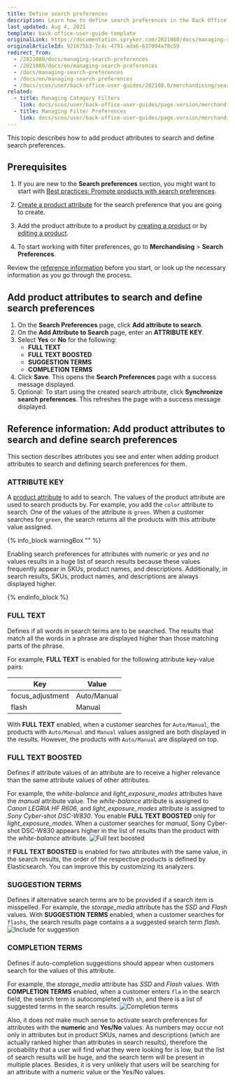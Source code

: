 ```yaml
---
title: Define search preferences
description: Learn how to define search preferences in the Back Office
last_updated: Aug 4, 2021
template: back-office-user-guide-template
originalLink: https://documentation.spryker.com/2021080/docs/managing-search-preferences
originalArticleId: 921675b3-7c4c-4791-ada6-637004a78c59
redirect_from:
  - /2021080/docs/managing-search-preferences
  - /2021080/docs/en/managing-search-preferences
  - /docs/managing-search-preferences
  - /docs/en/managing-search-preferences
  - /docs/scos/user/back-office-user-guides/202108.0/merchandising/search-and-filters/managing-search-preferences.html
related:
  - title: Managing Category Filters
    link: docs/scos/user/back-office-user-guides/page.version/merchandising/search-and-filters/managing-category-filters.html
  - title: Managing Filter Preferences
    link: docs/scos/user/back-office-user-guides/page.version/merchandising/search-and-filters/managing-filter-preferences.html
---
```


This topic describes how to add product attributes to search and define search preferences.

## Prerequisites

1. If you are new to the **Search preferences** section, you might want to start with [Best practices: Promote products with search preferences](/docs/scos/user/back-office-user-guides/{{page.version}}/merchandising/search-preferences/best-practices-promote-products-with-search-preferences.html).

2. [Create a product attribute](/docs/scos/user/back-office-user-guides/{{page.version}}/catalog/attributes/creating-product-attributes.html) for the search preference that you are going to create.

3. Add the product attribute to a product by [creating a product](/docs/scos/user/back-office-user-guides/{{page.version}}/catalog/products/manage-abstract-products/creating-abstract-products-and-product-bundles.html) or by [editing a product](/docs/scos/user/back-office-user-guides/{{page.version}}/catalog/products/manage-abstract-products/editing-abstract-products.html).

4. To start working with filter preferences, go to **Merchandising** > **Search Preferences**.

Review the [reference information](#reference-information-add-product-attributes-to-search-and-define-search-preferences) before you start, or look up the necessary information as you go through the process.

## Add product attributes to search and define search preferences

1. On the **Search Preferences** page, click **Add attribute to search**.
2. On the **Add Attribute to Search** page, enter an **ATTRIBUTE KEY**.
3. Select **Yes** or **No** for the following:
    * **FULL TEXT**
    * **FULL TEXT BOOSTED**
    * **SUGGESTION TERMS**
    * **COMPLETION TERMS**
4. Click **Save**.
    This opens the **Search Preferences** page with a success message displayed.
5. Optional: To start using the created search attribute, click **Synchronize search preferences**.
    This refreshes the page with a success message displayed.



## Reference information: Add product attributes to search and define search preferences

This section describes attributes you see and enter when adding product attributes to search and defining search preferences for them.

### ATTRIBUTE KEY

A [product attribute](/docs/scos/user/features/{{page.version}}/product-feature-overview/product-attributes-overview.html) to add to search. The values of the product attribute are used to search products by. For example, you add the `color` attribute to search. One of the values of the attribute is `green`. When a customer searches for `green`, the search returns all the products with this attribute value assigned.

{% info_block warningBox "" %}

Enabling search preferences for attributes with numeric or *yes* and *no* values results in a huge list of search results because these values frequently appear in SKUs, product names, and descriptions. Additionally, in search results, SKUs, product names, and descriptions are always displayed higher.

{% endinfo_block %}

### FULL TEXT

Defines if all words in search terms are to be searched. The results that match all the words in a phrase are displayed higher than those matching parts of the phrase.

For example, **FULL TEXT** is enabled for the following attribute key-value pairs:

| Key | Value|
| - | - |
| focus_adjustment | Auto/Manual |
| flash | Manual |

With **FULL TEXT** enabled, when a customer searches for `Auto/Manual`, the products with `Auto/Manual` and `Manual` values assigned are both displayed in the results. However, the products with `Auto/Manual` are displayed on top.

### FULL TEXT BOOSTED

Defines if attribute values of an attribute are to receive a higher relevance than the same attribute values of other attributes.

For example, the *white-balance* and *light_exposure_modes* attributes have the *manual* attribute value. The *white-balance* attribute is assigned to *Canon LEGRIA HF R606*, and *light_exposure_modes* attribute is assigned to *Sony Cyber-shot DSC-W830*. You enable **FULL TEXT BOOSTED** only for *light_exposure_modes*. When a customer searches for *manual*, Sony Cyber-shot DSC-W830 appears higher in the list of results than the product with the *white-balance* attribute.
![Full text boosted](https://spryker.s3.eu-central-1.amazonaws.com/docs/User+Guides/Back+Office+User+Guides/Search+and+Filters/Search+Preferences+Types/full-text-boosted-attribute-values.png)

If **FULL TEXT BOOSTED** is enabled for two attributes with the same value, in the search results, the order of the respective products is defined by Elasticsearch. You can improve this by  customizing its analyzers.

### SUGGESTION TERMS

Defines if alternative search terms are to be provided if a search item is misspelled. For example, the *storage_media* attribute has the *SSD* and *Flash* values. With **SUGGESTION TERMS** enabled, when a customer searches for `flashs`, the search results page contains a a suggested search term _flash_.
![Include for suggestion](https://spryker.s3.eu-central-1.amazonaws.com/docs/User+Guides/Back+Office+User+Guides/Search+and+Filters/Search+Preferences+Types/include-for-suggestion.png)

### COMPLETION TERMS

Defines if auto-completion suggestions should appear when customers search for the values of this attribute.

For example, the _storage_media_ attribute has *SSD* and *Flash* values. With  **COMPLETION TERMS** enabled, when a customer enters `fla` in the search field, the search term is autocompleted with `sh`, and there is a list of suggested terms in the search results.
![Completion terms](https://spryker.s3.eu-central-1.amazonaws.com/docs/User+Guides/Back+Office+User+Guides/Search+and+Filters/Search+Preferences+Types/completion-terms.png)



Also, it does not make much sense to activate search preferences for attributes with the **numeric** and **Yes/No** values. As numbers may occur not only in attributes but in product SKUs, names and descriptions (which are actually ranked higher than attributes in search results), therefore the probability that a user will find what they were looking for is low, but the list of search results will be huge, and the search term will be present in multiple places.
Besides, it is very unlikely that users will be searching for an attribute with a numeric value or the Yes/No values.
